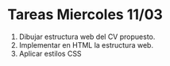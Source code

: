 # Tareas Miercoles 11/03

1. Dibujar estructura web del CV propuesto.
2. Implementar en HTML la estructura web.
3. Aplicar estilos CSS
